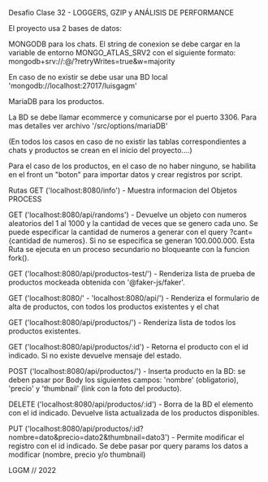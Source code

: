 Desafio Clase 32 - LOGGERS, GZIP y ANÁLISIS DE PERFORMANCE

El proyecto usa 2 bases de datos:

MONGODB para los chats. El string de conexion se debe cargar en la variable de entorno MONGO_ATLAS_SRV2 con el siguiente formato:
mongodb+srv://:@/?retryWrites=true&w=majority

En caso de no existir se debe usar una BD local 'mongodb://localhost:27017/luisgagm'

MariaDB para los productos.

La BD se debe llamar ecommerce y comunicarse por el puerto 3306. Para mas detalles ver archivo '/src/options/mariaDB'

(En todos los casos en caso de no existir las tablas correspondientes a chats y productos se crean en el inicio del proyecto....)

Para el caso de los productos, en el caso de no haber ninguno, se habilita en el front un "boton" para importar datos y crear registros por script.

Rutas
GET ('localhost:8080/info') - Muestra informacion del Objetos PROCESS

GET ('localhost:8080/api/randoms') - Devuelve un objeto con numeros aleatorios del 1 al 1000 y la cantidad de veces que se genero cada uno. Se puede especificar la cantidad de numeros a generar con el query ?cant={cantidad de numeros}. Si no se especifica se generan 100.000.000. Esta Ruta se ejecuta en un proceso secundario no bloqueante con la funcion fork().

GET ('localhost:8080/api/productos-test/') - Renderiza lista de prueba de productos mockeada obtenida con '@faker-js/faker'.

GET ('localhost:8080/' - 'localhost:8080/api/') - Renderiza el formulario de alta de productos, con todos los productos existentes y el chat

GET ('localhost:8080/api/productos/') - Renderiza lista de todos los productos existentes.

GET ('localhost:8080/api/productos/:id') - Retorna el producto con el id indicado. Si no existe devuelve mensaje del estado.

POST ('localhost:8080/api/productos/') - Inserta producto en la BD: se deben pasar por Body los siguientes campos: 'nombre' (obligatorio), 'precio' y 'thumbnail' (link con la foto del producto).

DELETE ('localhost:8080/api/productos/:id') - Borra de la BD el elemento con el id indicado. Devuelve lista actualizada de los productos disponibles.

PUT ('localhost:8080/api/productos/:id?nombre=dato&precio=dato2&thumbnail=dato3') - Permite modificar el registro con el id indicado. Se debe pasar por query params los datos a modificar (nombre, precio y/o thumbnail)

LGGM // 2022